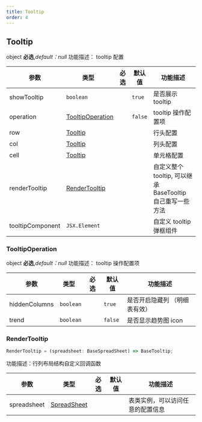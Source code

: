 ```yaml
---
title: Tooltip
order: 4
---
```


## Tooltip

object **必选**,_default：null_ 功能描述： tooltip 配置

| 参数 | 类型   | 必选  | 默认值 | 功能描述 |
| --- | --- | :-:  | --- | --- |
| showTooltip | `boolean` |    | `true` | 是否展示 tooltip |
| operation | [TooltipOperation](#tooltipoperation) |  |   `false` | tooltip 操作配置项 |
| row | [Tooltip](#tooltip) |  |    | 行头配置 |
| col | [Tooltip](#tooltip) |  |    | 列头配置 |
| cell | [Tooltip](#tooltip) |  |    | 单元格配置 |
| renderTooltip | [RenderTooltip](#rendertooltip) |    |  | 自定义整个 tooltip, 可以继承 BaseTooltip 自己重写一些方法 |
| tooltipComponent | `JSX.Element` |    |  | 自定义 tooltip 弹框组件 |

### TooltipOperation

object **必选**,_default：null_ 功能描述： tooltip 操作配置项

| 参数 | 类型   | 必选  | 默认值 | 功能描述 |
| --- | --- | :-: | --- | --- |
| hiddenColumns | `boolean` |  |   `true` | 是否开启隐藏列 （明细表有效） |
| trend | `boolean` |  |   `false` | 是否显示趋势图 icon |

### RenderTooltip

```js
RenderTooltip = (spreadsheet: BaseSpreadSheet) => BaseTooltip;
```

功能描述：行列布局结构自定义回调函数

| 参数 | 类型 | 必选  | 默认值 | 功能描述 |
| --- | --- | :-:  | --- | --- |
| spreadsheet | [SpreadSheet](#SpreadSheet) |  |   | 表类实例，可以访问任意的配置信息 |
